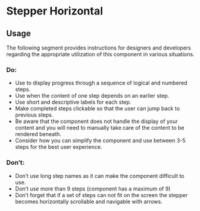 # Stepper Horizontal

<TableOfContents></TableOfContents>

## Usage

The following segment provides instructions for designers and developers regarding the appropriate utilization of this
component in various situations.

### Do:

- Use to display progress through a sequence of logical and numbered steps.
- Use when the content of one step depends on an earlier step.
- Use short and descriptive labels for each step.
- Make completed steps clickable so that the user can jump back to previous steps.
- Be aware that the component does not handle the display of your content and you will need to manually take care of the
  content to be rendered beneath.
- Consider how you can simplify the component and use between 3-5 steps for the best user experience.

### Don’t:

- Don’t use long step names as it can make the component difficult to use.
- Don’t use more than 9 steps (component has a maximum of 9)
- Don’t forget that if a set of steps can not fit on the screen the stepper becomes horizontally scrollable and
  navigable with arrows.
